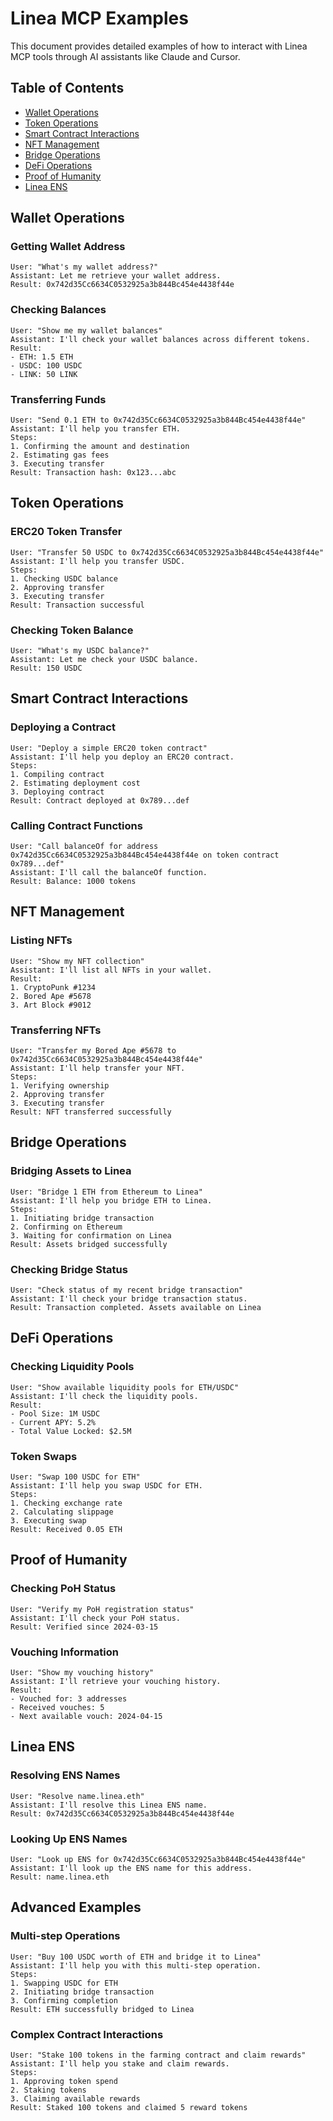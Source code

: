 # Linea MCP Examples

This document provides detailed examples of how to interact with Linea MCP tools through AI assistants like Claude and Cursor.

## Table of Contents
- [Wallet Operations](#wallet-operations)
- [Token Operations](#token-operations)
- [Smart Contract Interactions](#smart-contract-interactions)
- [NFT Management](#nft-management)
- [Bridge Operations](#bridge-operations)
- [DeFi Operations](#defi-operations)
- [Proof of Humanity](#proof-of-humanity)
- [Linea ENS](#linea-ens)

## Wallet Operations

### Getting Wallet Address
```plaintext
User: "What's my wallet address?"
Assistant: Let me retrieve your wallet address.
Result: 0x742d35Cc6634C0532925a3b844Bc454e4438f44e
```

### Checking Balances
```plaintext
User: "Show me my wallet balances"
Assistant: I'll check your wallet balances across different tokens.
Result:
- ETH: 1.5 ETH
- USDC: 100 USDC
- LINK: 50 LINK
```

### Transferring Funds
```plaintext
User: "Send 0.1 ETH to 0x742d35Cc6634C0532925a3b844Bc454e4438f44e"
Assistant: I'll help you transfer ETH.
Steps:
1. Confirming the amount and destination
2. Estimating gas fees
3. Executing transfer
Result: Transaction hash: 0x123...abc
```

## Token Operations

### ERC20 Token Transfer
```plaintext
User: "Transfer 50 USDC to 0x742d35Cc6634C0532925a3b844Bc454e4438f44e"
Assistant: I'll help you transfer USDC.
Steps:
1. Checking USDC balance
2. Approving transfer
3. Executing transfer
Result: Transaction successful
```

### Checking Token Balance
```plaintext
User: "What's my USDC balance?"
Assistant: Let me check your USDC balance.
Result: 150 USDC
```

## Smart Contract Interactions

### Deploying a Contract
```plaintext
User: "Deploy a simple ERC20 token contract"
Assistant: I'll help you deploy an ERC20 contract.
Steps:
1. Compiling contract
2. Estimating deployment cost
3. Deploying contract
Result: Contract deployed at 0x789...def
```

### Calling Contract Functions
```plaintext
User: "Call balanceOf for address 0x742d35Cc6634C0532925a3b844Bc454e4438f44e on token contract 0x789...def"
Assistant: I'll call the balanceOf function.
Result: Balance: 1000 tokens
```

## NFT Management

### Listing NFTs
```plaintext
User: "Show my NFT collection"
Assistant: I'll list all NFTs in your wallet.
Result:
1. CryptoPunk #1234
2. Bored Ape #5678
3. Art Block #9012
```

### Transferring NFTs
```plaintext
User: "Transfer my Bored Ape #5678 to 0x742d35Cc6634C0532925a3b844Bc454e4438f44e"
Assistant: I'll help transfer your NFT.
Steps:
1. Verifying ownership
2. Approving transfer
3. Executing transfer
Result: NFT transferred successfully
```

## Bridge Operations

### Bridging Assets to Linea
```plaintext
User: "Bridge 1 ETH from Ethereum to Linea"
Assistant: I'll help you bridge ETH to Linea.
Steps:
1. Initiating bridge transaction
2. Confirming on Ethereum
3. Waiting for confirmation on Linea
Result: Assets bridged successfully
```

### Checking Bridge Status
```plaintext
User: "Check status of my recent bridge transaction"
Assistant: I'll check your bridge transaction status.
Result: Transaction completed. Assets available on Linea
```

## DeFi Operations

### Checking Liquidity Pools
```plaintext
User: "Show available liquidity pools for ETH/USDC"
Assistant: I'll check the liquidity pools.
Result:
- Pool Size: 1M USDC
- Current APY: 5.2%
- Total Value Locked: $2.5M
```

### Token Swaps
```plaintext
User: "Swap 100 USDC for ETH"
Assistant: I'll help you swap USDC for ETH.
Steps:
1. Checking exchange rate
2. Calculating slippage
3. Executing swap
Result: Received 0.05 ETH
```

## Proof of Humanity

### Checking PoH Status
```plaintext
User: "Verify my PoH registration status"
Assistant: I'll check your PoH status.
Result: Verified since 2024-03-15
```

### Vouching Information
```plaintext
User: "Show my vouching history"
Assistant: I'll retrieve your vouching history.
Result:
- Vouched for: 3 addresses
- Received vouches: 5
- Next available vouch: 2024-04-15
```

## Linea ENS

### Resolving ENS Names
```plaintext
User: "Resolve name.linea.eth"
Assistant: I'll resolve this Linea ENS name.
Result: 0x742d35Cc6634C0532925a3b844Bc454e4438f44e
```

### Looking Up ENS Names
```plaintext
User: "Look up ENS for 0x742d35Cc6634C0532925a3b844Bc454e4438f44e"
Assistant: I'll look up the ENS name for this address.
Result: name.linea.eth
```

## Advanced Examples

### Multi-step Operations
```plaintext
User: "Buy 100 USDC worth of ETH and bridge it to Linea"
Assistant: I'll help you with this multi-step operation.
Steps:
1. Swapping USDC for ETH
2. Initiating bridge transaction
3. Confirming completion
Result: ETH successfully bridged to Linea
```

### Complex Contract Interactions
```plaintext
User: "Stake 100 tokens in the farming contract and claim rewards"
Assistant: I'll help you stake and claim rewards.
Steps:
1. Approving token spend
2. Staking tokens
3. Claiming available rewards
Result: Staked 100 tokens and claimed 5 reward tokens
``` 